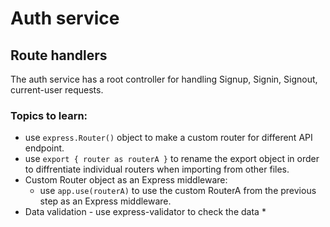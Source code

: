 # Auth service
## Route handlers
The auth service has a root controller for handling Signup, Signin, Signout, current-user requests.
### Topics to learn:
* use `express.Router()` object to make a custom router for different API endpoint.
* use `export { router as routerA }` to rename the export object in order to diffrentiate individual routers when importing from other files.
* Custom Router object as an Express middleware:
  * use `app.use(routerA)` to use the custom RouterA from the previous step as an Express middleware.
* Data validation - use express-validator to check the data
  * 